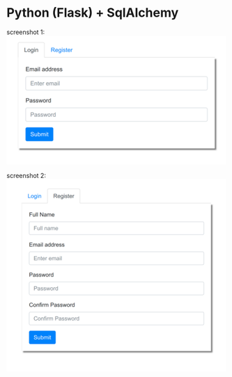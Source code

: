 # Python (Flask) + SqlAlchemy

screenshot 1:
![alt text](https://github.com/nawikart/README_IMAGES/blob/master/LoginAndRegistration/sslogin.png)


screenshot 2:
![alt text](https://github.com/nawikart/README_IMAGES/blob/master/LoginAndRegistration/ssregister.png)
